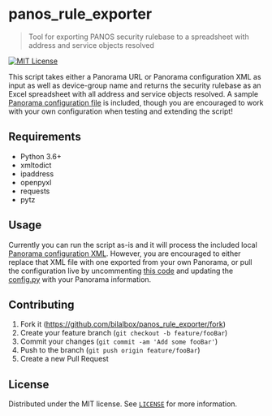# panos_rule_exporter
> Tool for exporting PANOS security rulebase to a spreadsheet with address and service objects resolved

[![MIT License][license-badge]](LICENSE)

This script takes either a Panorama URL or Panorama configuration XML as input as well as device-group name and returns the security rulebase as an Excel spreadsheet with all address and service objects resolved. A sample [Panorama configuration file](get_config_panorama.xml) is included, though you are encouraged to work with your own configuration when testing and extending the script!


## Requirements
- Python 3.6+
- xmltodict
- ipaddress
- openpyxl
- requests
- pytz

## Usage

Currently you can run the script as-is and it will process the included local [Panorama configuration XML](get_config_panorama.xml). However, you are encouraged to either replace that XML file with one exported from your own Panorama, or pull the configuration live by uncommenting [this code](https://github.com/bilalbox/panos_rule_exporter/blob/d1c1a7f44658abb4a006e01f1e9f27a602eccfa9/export.py#L232) and updating the [config.py](utils/config.py) with your Panorama information.


## Contributing

1. Fork it (<https://github.com/bilalbox/panos_rule_exporter/fork>)
2. Create your feature branch (`git checkout -b feature/fooBar`)
3. Commit your changes (`git commit -am 'Add some fooBar'`)
4. Push to the branch (`git push origin feature/fooBar`)
5. Create a new Pull Request


## License

Distributed under the MIT license. See [``LICENSE``](LICENSE) for more information.

<!-- Markdown link & img dfn's -->
[license-badge]:   https://img.shields.io/badge/license-MIT-007EC7.svg
